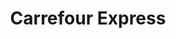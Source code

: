 ---
title: "Carrefour Express"
url: /ciudad-autonoma-de-buenos-aires/carrefour-express-avenida-cabildo/
shop: Lebensmittel
---